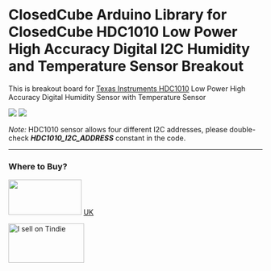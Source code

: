 ClosedCube Arduino Library for
ClosedCube HDC1010 Low Power High Accuracy Digital I2C Humidity and Temperature Sensor Breakout
===============================================================================================

This is breakout board for [Texas Instruments HDC1010](http://www.ti.com/product/HDC1010) Low Power High Accuracy Digital Humidity Sensor with Temperature Sensor 


[![](https://github.com/closedcube/ClosedCube_HDC1010_Arduino/blob/master/images/B011_HDC1010_Pic1.jpg)](https://www.tindie.com/stores/closedcube/)
[![](https://github.com/closedcube/ClosedCube_HDC1010_Arduino/blob/master/images/B011_HDC1010_Pic2.jpg)](https://www.tindie.com/stores/closedcube/)

*Note:* HDC1010 sensor allows four different I2C addresses, please double-check ***HDC1010_I2C_ADDRESS*** constant in the code.

---
### Where to Buy?

<img src="https://images-na.ssl-images-amazon.com/images/G/01/SellerCentral/legal/amazon-logo_black.png" width="145" height="70"/> <a href="https://www.amazon.co.uk/ClosedCube-Accuracy-Humidity-Temperature-Breakout/dp/B01N0WXCL6">UK</a>


<a href="https://www.tindie.com/stores/closedcube/?ref=offsite_badges&utm_source=sellers_closedcube&utm_medium=badges&utm_campaign=badge_medium"><img src="https://d2ss6ovg47m0r5.cloudfront.net/badges/tindie-mediums.png" alt="I sell on Tindie" width="150" height="78"></a> 





